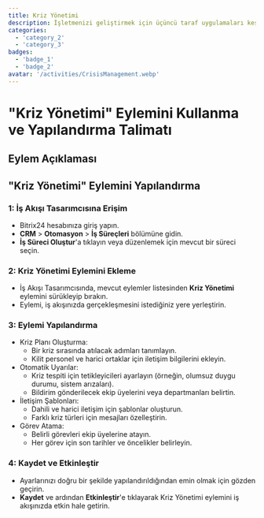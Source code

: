 ```yaml
---
title: Kriz Yönetimi
description: İşletmenizi geliştirmek için üçüncü taraf uygulamaları keşfedin ve entegre edin.
categories: 
  - 'category_2'
  - 'category_3'
badges: 
  - 'badge_1'
  - 'badge_2'
avatar: '/activities/CrisisManagement.webp'
---
```

# "Kriz Yönetimi" Eylemini Kullanma ve Yapılandırma Talimatı

## Eylem Açıklaması

## **"Kriz Yönetimi" Eylemini Yapılandırma**

### 1: İş Akışı Tasarımcısına Erişim
- Bitrix24 hesabınıza giriş yapın.
- **CRM** > **Otomasyon** > **İş Süreçleri** bölümüne gidin.
- **İş Süreci Oluştur**'a tıklayın veya düzenlemek için mevcut bir süreci seçin.

### 2: Kriz Yönetimi Eylemini Ekleme
- İş Akışı Tasarımcısında, mevcut eylemler listesinden **Kriz Yönetimi** eylemini sürükleyip bırakın.
- Eylemi, iş akışınızda gerçekleşmesini istediğiniz yere yerleştirin.

### 3: Eylemi Yapılandırma
- Kriz Planı Oluşturma:
  - Bir kriz sırasında atılacak adımları tanımlayın.
  - Kilit personel ve harici ortaklar için iletişim bilgilerini ekleyin.
- Otomatik Uyarılar:
  - Kriz tespiti için tetikleyicileri ayarlayın (örneğin, olumsuz duygu durumu, sistem arızaları).
  - Bildirim gönderilecek ekip üyelerini veya departmanları belirtin.
- İletişim Şablonları:
  - Dahili ve harici iletişim için şablonlar oluşturun.
  - Farklı kriz türleri için mesajları özelleştirin.
- Görev Atama:
  - Belirli görevleri ekip üyelerine atayın.
  - Her görev için son tarihler ve öncelikler belirleyin.

### 4: Kaydet ve Etkinleştir
- Ayarlarınızı doğru bir şekilde yapılandırıldığından emin olmak için gözden geçirin.
- **Kaydet** ve ardından **Etkinleştir**'e tıklayarak Kriz Yönetimi eylemini iş akışınızda etkin hale getirin.